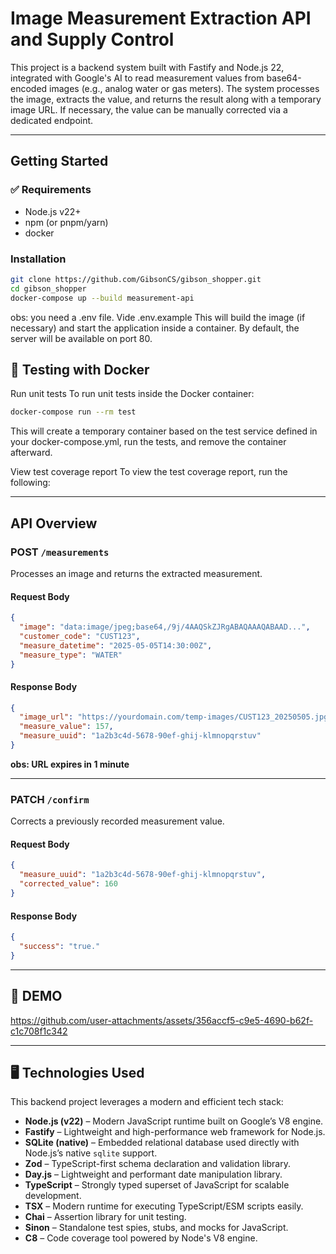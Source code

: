 # Image Measurement Extraction API and Supply Control

This project is a backend system built with Fastify and Node.js 22, integrated with Google's AI to read measurement values from base64-encoded images (e.g., analog water or gas meters). The system processes the image, extracts the value, and returns the result along with a temporary image URL. If necessary, the value can be manually corrected via a dedicated endpoint.

---

## Getting Started

### ✅ Requirements

- Node.js v22+
- npm (or pnpm/yarn)
- docker

### Installation

```bash
git clone https://github.com/GibsonCS/gibson_shopper.git
cd gibson_shopper
docker-compose up --build measurement-api
```
obs: you need a .env file. Vide .env.example
This will build the image (if necessary) and start the application inside a container. By default, the server will be available on port 80.

## 🧪 Testing with Docker

Run unit tests
To run unit tests inside the Docker container:

```bash
docker-compose run --rm test
```

This will create a temporary container based on the test service defined in your docker-compose.yml, run the tests, and remove the container afterward.

View test coverage report
To view the test coverage report, run the following:

---

## API Overview

### **POST `/measurements`**

Processes an image and returns the extracted measurement.

#### Request Body

```json
{
  "image": "data:image/jpeg;base64,/9j/4AAQSkZJRgABAQAAAQABAAD...",
  "customer_code": "CUST123",
  "measure_datetime": "2025-05-05T14:30:00Z",
  "measure_type": "WATER"
}
```

#### Response Body

```json
{
  "image_url": "https://yourdomain.com/temp-images/CUST123_20250505.jpg",
  "measure_value": 157,
  "measure_uuid": "1a2b3c4d-5678-90ef-ghij-klmnopqrstuv"
}
```

**obs: URL expires in 1 minute**

---

### **PATCH `/confirm`**

Corrects a previously recorded measurement value.

#### Request Body

```json
{
  "measure_uuid": "1a2b3c4d-5678-90ef-ghij-klmnopqrstuv",
  "corrected_value": 160
}
```

#### Response Body

```json
{
  "success": "true."
}
```

---

## 👹 DEMO

https://github.com/user-attachments/assets/356accf5-c9e5-4690-b62f-c1c708f1c342

---

## 🖥️ Technologies Used

This backend project leverages a modern and efficient tech stack:

- **Node.js (v22)** – Modern JavaScript runtime built on Google’s V8 engine.
- **Fastify** – Lightweight and high-performance web framework for Node.js.
- **SQLite (native)** – Embedded relational database used directly with Node.js’s native `sqlite` support.
- **Zod** – TypeScript-first schema declaration and validation library.
- **Day.js** – Lightweight and performant date manipulation library.
- **TypeScript** – Strongly typed superset of JavaScript for scalable development.
- **TSX** – Modern runtime for executing TypeScript/ESM scripts easily.
- **Chai** – Assertion library for unit testing.
- **Sinon** – Standalone test spies, stubs, and mocks for JavaScript.
- **C8** – Code coverage tool powered by Node's V8 engine.
